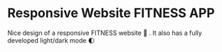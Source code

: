 # Responsive Website FITNESS APP
Nice design of a responsive FITNESS website 🥗 . It also has a fully developed light/dark mode 🌓
